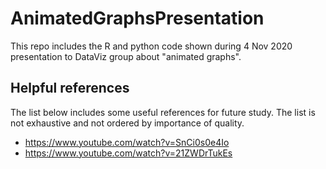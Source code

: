 # AnimatedGraphsPresentation
This repo includes the R and python code shown during 4 Nov 2020 presentation to DataViz group about "animated graphs".

## Helpful references
The list below includes some useful references for future study. The list is not exhaustive and not ordered by importance of quality.

* https://www.youtube.com/watch?v=SnCi0s0e4Io
* https://www.youtube.com/watch?v=21ZWDrTukEs
